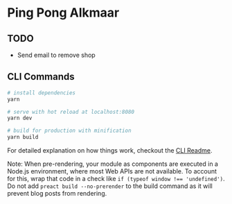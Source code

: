 # Ping Pong Alkmaar

## TODO
- Send email to remove shop

## CLI Commands

``` bash
# install dependencies
yarn

# serve with hot reload at localhost:8080
yarn dev

# build for production with minification
yarn build
```

For detailed explanation on how things work, checkout the [CLI Readme](https://github.com/developit/preact-cli/blob/master/README.md).

Note: When pre-rendering, your module as components are executed in a Node.js environment, where most Web APIs are not available. To account for this, wrap that code in a check like `if (typeof window !== 'undefined')`. 
Do not add `preact build --no-prerender` to the build command as it will prevent blog posts from rendering.
